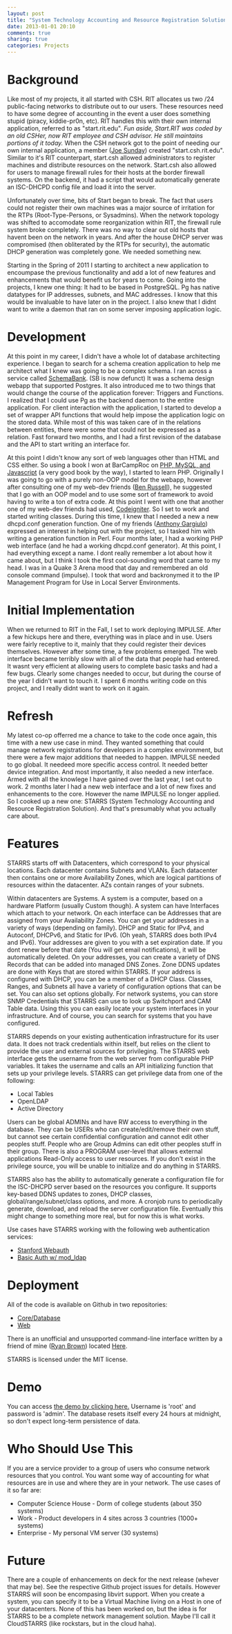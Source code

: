 ```yaml
---
layout: post
title: "System Technology Accounting and Resource Registration Solution (STARRS)"
date: 2013-01-01 20:10
comments: true
sharing: true
categories: Projects
---
```

# Background
Like most of my projects, it all started with CSH. RIT allocates us two /24 public-facing networks to distribute out to our users. These resources need to have some degree of accounting in the event a user does something stupid (piracy, kiddie-pr0n, etc). RIT handles this with their own internal application, referred to as "start.rit.edu". _Fun aside, Start.RIT was coded by an old CSHer, now RIT employee and CSH advisor. He still maintains portions of it today._ When the CSH network got to the point of needing our own internal application, a member (<a href="http://www.csh.rit.edu/~sunday/">Joe Sunday</a>) created "start.csh.rit.edu". Similar to it's RIT counterpart, start.csh allowed administrators to register machines and distribute resources on the network. Start.csh also allowed for users to manage firewall rules for their hosts at the border firewall systems. On the backend, it had a script that would automatically generate an ISC-DHCPD config file and load it into the server.

Unfortunately over time, bits of Start began to break. The fact that users could not register their own machines was a major source of irritation for the RTPs (Root-Type-Persons, or Sysadmins). When the network topology was shifted to accomodate some reorganization within RIT, the firewall rule system broke completely. There was no way to clear out old hosts that havent been on the network in years. And after the house DHCP server was compromised (then obliterated by the RTPs for security), the automatic DHCP generation was completely gone. We needed something new.

Starting in the Spring of 2011 I starting to architect a new application to encoumpase the previous functionality and add a lot of new features and enhancements that would benefit us for years to come. Going into the projects, I knew one thing: It had to be based in PostgreSQL. Pg has native datatypes for IP addresses, subnets, and MAC addresses. I know that this would be invaluable to have later on in the project. I also knew that I didnt want to write a daemon that ran on some server imposing application logic.

# Development
At this point in my career, I didn't have a whole lot of database architecting experience. I began to search for a schema creation application to help me architect what I knew was going to be a complex schema. I ran across a service called <a href="http://www.schemabank.com">SchemaBank</a>. (SB is now defunct) It was a schema design webapp that supported Postgres. It also introduced me to two things that would change the course of the application forever: Triggers and Functions. I realized that I could use Pg as the backend daemon to the entire application. For client interaction with the application, I started to develop a set of wrapper API functions that would help impose the application logic on the stored data. While most of this was taken care of in the relations between entities, there were some that could not be expressed as a relation. Fast forward two months, and I had a first revision of the database and the API to start writing an interface for.

At this point I didn't know any sort of web languages other than HTML and CSS either. So using a book I won at BarCampRoc on <a href="http://shop.oreilly.com/product/9780596157142.do">PHP, MySQL, and Javascript</a> (a very good book by the way), I started to learn PHP. Originally I was going to go with a purely non-OOP model for the webapp, however after consulting one of my web-dev friends (<a href="http://iota.csh.rit.edu/">Ben Russell</a>), he suggested that I go with an OOP model and to use some sort of framework to avoid having to write a ton of extra code. At this point I went with one that another one of my web-dev friends had used, <a href="http://ellislab.com/codeigniter">Codeigniter</a>. So I set to work and started writing classes. During this time, I knew that I needed a new a new dhcpd.conf generation function. One of my friends (<a href="http://blog.agargiulo.com/">Anthony Gargiulo</a>) expressed an interest in helping out with the project, so I tasked him with writing a generation function in Perl. Four months later, I had a working PHP web interface (and he had a working dhcpd.conf generator). At this point, I had everything except a name. I dont really remember a lot about how it came about, but I think I took the first cool-sounding word that came to my head. I was in a Quake 3 Arena mood that day and remembered an old console command (impulse). I took that word and backronymed it to the IP Management Program for Use in Local Server Environments.

# Initial Implementation
When we returned to RIT in the Fall, I set to work deploying IMPULSE. After a few hickups here and there, everything was in place and in use. Users were fairly receptive to it, mainly that they could register their devices themselves. However after some time, a few problems emerged. The web interface became terribly slow with all of the data that people had entered. It wasnt very efficient at allowing users to complete basic tasks and had a few bugs. Clearly some changes needed to occur, but during the course of the year I didn't want to touch it. I spent 6 months writing code on this project, and I really didnt want to work on it again.

# Refresh
My latest co-op offerred me a chance to take to the code once again, this time with a new use case in mind. They wanted something that could manage network registrations for developers in a complex environment, but there were a few major additions that needed to happen. IMPULSE needed to go global. It needeed more specific access control. It needed better device integration. And most importantly, it also needed a new interface. Armed with all the knowlege I have gained over the last year, I set out to work. 2 months later I had a new web interface and a lot of new fixes and enhancements to the core. However the name IMPULSE no longer applied. So I cooked up a new one: STARRS (System Technology Accounting and Resource Registration Solution). And that's presumably what you actually care about.

# Features
STARRS starts off with Datacenters, which correspond to your physical locations. Each datacenter contains Subnets and VLANs. Each datacenter then contains one or more Availability Zones, which are logical partitions of resources within the datacenter. AZs contain ranges of your subnets.

Within datacenters are Systems. A system is a computer, based on a hardware Platform (usually Custom though). A system can have Interfaces which attach to your network. On each interface can be Addresses that are assigned from your Availability Zones. You can get your addresses in a variety of ways (depending on family). DHCP and Static for IPv4, and Autoconf, DHCPv6, and Static for IPv6. (Oh yeah, STARRS does both IPv4 and IPv6). Your addresses are given to you with a set expiration date. If you dont renew before that date (You will get email notifications), it will be automatically deleted. On your addresses, you can create a variety of DNS Records that can be added into managed DNS Zones. Zone DDNS updates are done with Keys that are stored within STARRS. If your address is configured with DHCP, you can be a member of a DHCP Class. Classes, Ranges, and Subnets all have a variety of configuration options that can be set. You can also set options globally. For network systems, you can store SNMP Credentials that STARRS can use to look up Switchport and CAM Table data. Using this you can easily locate your system interfaces in your infrastructure. And of course, you can search for systems that you have configured.

STARRS depends on your existing authentication infrastructure for its user data. It does not track credentials within itself, but relies on the client to provide the user and external sources for privileging. The STARRS web interface gets the username from the web server from configurable PHP variables. It takes the username and calls an API initializing function that sets up your privilege levels. STARRS can get privilege data from one of the following:

* Local Tables
* OpenLDAP
* Active Directory

Users can be global ADMINs and have RW access to everything in the database. They can be USERs who can create/edit/remove their own stuff, but cannot see certain confidential configuration and cannot edit other peoples stuff. People who are Group Admins can edit other peoples stuff in their group. There is also a PROGRAM user-level that allows external applications Read-Only access to user resources. If you don't exist in the privilege source, you will be unable to initialize and do anything in STARRS.

STARRS also has the ability to automatically generate a configuration file for the ISC-DHCPD server based on the resources you configure. It supports key-based DDNS updates to zones, DHCP classes, global/range/subnet/class options, and more. A cronjob runs to periodically generate, download, and reload the server configuration file. Eventually this might change to something more real, but for now this is what works.

Use cases have STARRS working with the following web authentication services:

* <a href="http://webauth.stanford.edu/">Stanford Webauth</a>
* <a href="http://httpd.apache.org/docs/2.2/mod/mod_ldap.html">Basic Auth w/ mod_ldap</a>

# Deployment
All of the code is available on Github in two repositories:

* <a href="https://github.com/cohoe/starrs">Core/Database</a>
* <a href="https://github.com/cohoe/starrs-web">Web</a>

There is an unofficial and unsupported command-line interface written by a friend of mine (<a href="http://ryansb.com/">Ryan Brown</a>) located <a href="https://github.com/ryansb/ish">Here</a>.

STARRS is licensed under the MIT license.

# Demo
You can access <a href="http://starrsdemo.grantcohoe.com">the demo by clicking here.</a> Username is 'root' and password is 'admin'. The database resets itself every 24 hours at midnight, so don't expect long-term persistence of data.

# Who Should Use This
If you are a service provider to a group of users who consume network resources that you control. You want some way of accounting for what resources are in use and where they are in your network. The use cases of it so far are:

* Computer Science House - Dorm of college students (about 350 systems)
* Work - Product developers in 4 sites across 3 countries (1000+ systems)
* Enterprise - My personal VM server (30 systems)

# Future
There are a couple of enhancements on deck for the next release (whever that may be). See the respective Github project issues for details. However STARRS will soon be encompasing libvirt support. When you create a system, you can specify it to be a Virtual Machine living on a Host in one of your datacenters. None of this has been worked on, but the idea is for STARRS to be a complete network management solution. Maybe I'll call it CloudSTARRS (like rockstars, but in the cloud haha).
